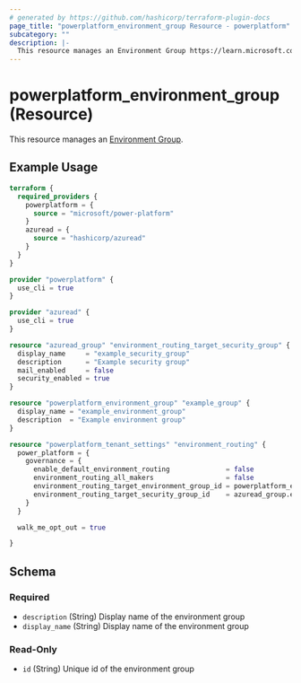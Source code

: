 ```yaml
---
# generated by https://github.com/hashicorp/terraform-plugin-docs
page_title: "powerplatform_environment_group Resource - powerplatform"
subcategory: ""
description: |-
  This resource manages an Environment Group https://learn.microsoft.com/en-us/power-platform/admin/environment-groups.
---
```


# powerplatform_environment_group (Resource)

This resource manages an [Environment Group](https://learn.microsoft.com/en-us/power-platform/admin/environment-groups).

## Example Usage

```terraform
terraform {
  required_providers {
    powerplatform = {
      source = "microsoft/power-platform"
    }
    azuread = {
      source = "hashicorp/azuread"
    }
  }
}

provider "powerplatform" {
  use_cli = true
}

provider "azuread" {
  use_cli = true
}

resource "azuread_group" "environment_routing_target_security_group" {
  display_name     = "example_security_group"
  description      = "Example security group"
  mail_enabled     = false
  security_enabled = true
}

resource "powerplatform_environment_group" "example_group" {
  display_name = "example_environment_group"
  description  = "Example environment group"
}

resource "powerplatform_tenant_settings" "environment_routing" {
  power_platform = {
    governance = {
      enable_default_environment_routing              = false
      environment_routing_all_makers                  = false
      environment_routing_target_environment_group_id = powerplatform_environment_group.example_group.id
      environment_routing_target_security_group_id    = azuread_group.environment_routing_target_security_group.id
    }
  }

  walk_me_opt_out = true

}
```

<!-- schema generated by tfplugindocs -->
## Schema

### Required

- `description` (String) Display name of the environment group
- `display_name` (String) Display name of the environment group

### Read-Only

- `id` (String) Unique id of the environment group

